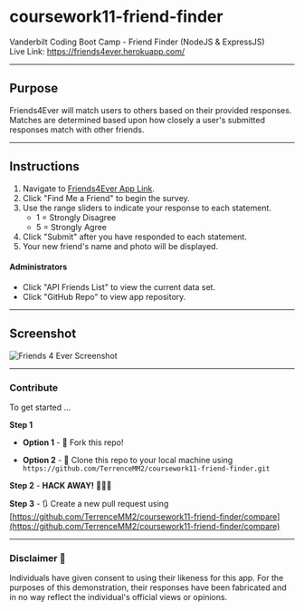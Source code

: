 # coursework11-friend-finder
Vanderbilt Coding Boot Camp - Friend Finder (NodeJS &amp; ExpressJS)  
Live Link: https://friends4ever.herokuapp.com/

 - - - 

## Purpose  
Friends4Ever will match users to others based on their provided responses. Matches are determined based upon how closely a user's submitted responses match with other friends.  

- - - 

## Instructions  

1. Navigate to [Friends4Ever App Link](https://friends4ever.herokuapp.com/).  
2. Click "Find Me a Friend" to begin the survey.  
3. Use the range sliders to indicate your response to each statement.  
   * 1 = Strongly Disagree  
   * 5 = Strongly Agree  
4. Click "Submit" after you have responded to each statement.  
5. Your new friend's name and photo will be displayed.  

#### Administrators  

* Click "API Friends List" to view the current data set.  
* Click "GitHub Repo" to view app repository.  

- - - 

## Screenshot  
![Friends 4 Ever Screenshot](../media/friends-4-ever-screenshot.png?raw=true)  

- - -

### Contribute  

To get started ...

**Step 1**

- **Option 1** - 🍴 Fork this repo!

- **Option 2** - 👯 Clone this repo to your local machine using `https://github.com/TerrenceMM2/coursework11-friend-finder.git`

**Step 2** - **HACK AWAY!** 🔨🔨🔨

**Step 3** - 🔃 Create a new pull request using [https://github.com/TerrenceMM2/coursework11-friend-finder/compare](https://github.com/TerrenceMM2/coursework11-friend-finder/compare)  

- - - 

### Disclaimer 📜
Individuals have given consent to using their likeness for this app. For the purposes of this demonstration, their responses have been fabricated and in no way reflect the individual's official views or opinions.

